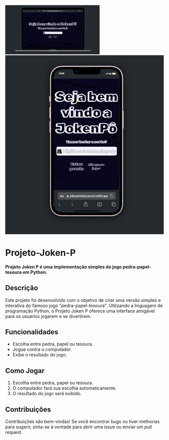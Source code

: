 <div><img src="https://raw.githubusercontent.com/LucMLC/Projeto-Joken-P-/a3ca5cdf8bf36248e7d9e0ba089ff499d4ea1704/assets/Captura%20de%20tela%202024-01-31%20230523.png" width="300px">
<img src="https://raw.githubusercontent.com/LucMLC/Projeto-Joken-P-/a3ca5cdf8bf36248e7d9e0ba089ff499d4ea1704/assets/Captura%20de%20tela%202024-01-31%20230621.png"></div>

<h1>Projeto-Joken-P</h1>
<b>Projeto Joken P é uma implementação simples do jogo pedra-papel-tesoura em Python.</b>


<h2>Descrição</h2>
<p>Este projeto foi desenvolvido com o objetivo de criar uma versão simples e interativa do famoso jogo "pedra-papel-tesoura". Utilizando a linguagem de programação Python, o Projeto Joken P oferece uma interface amigável para os usuários jogarem e se divertirem.</p>

<h2>Funcionalidades</h2>
<ul>
<li>Escolha entre pedra, papel ou tesoura.</li>
<li>Jogue contra o computador.</li>
<li>Exibe o resultado do jogo.</li>
  </ul>

<h2>Como Jogar</h2>
<ol>
<li>Escolha entre pedra, papel ou tesoura.</li>
<li>O computador fará sua escolha automaticamente.</li>
<li>O resultado do jogo será exibido.</li>
  </ol>
  
<h2>Contribuições</h2>

<p>Contribuições são bem-vindas! Se você encontrar bugs ou tiver melhorias para sugerir, sinta-se à vontade para abrir uma issue ou enviar um pull request.</p>
